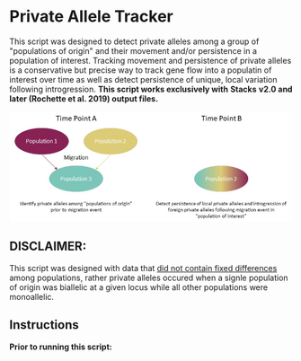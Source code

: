 # Private Allele Tracker


This script was designed to detect private alleles among a group of "populations of origin" and their movement and/or persistence in a population of interest.  Tracking movement and persistence of private alleles is a conservative but precise way to track gene flow into a populatin of interest over time as well as detect persistence of unique, local variation following introgression.  **This script works exclusively with** ****__Stacks__**** **v2.0 and later (Rochette et al. 2019) output files.**

![schmatic](https://github.com/slcapel/chapter-1-publication-scripts/blob/master/Private%20Allele%20Script%20Schematic.jpg?raw=true)

## DISCLAIMER: 
This script was designed with data that <ins>did not contain fixed differences</ins> among populations, rather private alleles occured when a signle population of origin was biallelic at a given locus while all other populations were monoallelic.

## Instructions
**Prior to running this script:**


